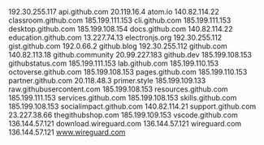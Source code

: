 192.30.255.117 api.github.com
20.119.16.4 atom.io
140.82.114.22 classroom.github.com
185.199.111.153 cli.github.com
185.199.111.153 desktop.github.com
185.199.108.154 docs.github.com
140.82.114.22 education.github.com
13.227.74.13 electronjs.org
192.30.255.112 gist.github.com
192.0.66.2 github.blog
192.30.255.112 github.com
140.82.113.18 github.community
20.99.227.183 github.dev
185.199.108.153 githubstatus.com
185.199.111.153 lab.github.com
185.199.110.153 octoverse.github.com
185.199.108.153 pages.github.com
185.199.110.153 partner.github.com
20.118.48.3 primer.style
185.199.109.133 raw.githubusercontent.com
185.199.108.153 resources.github.com
185.199.111.153 services.github.com
185.199.108.153 skills.github.com
185.199.108.153 socialimpact.github.com
140.82.114.21 support.github.com
23.227.38.66 thegithubshop.com
185.199.109.153 vscode.github.com
136.144.57.121 download.wireguard.com
136.144.57.121 wireguard.com
136.144.57.121 www.wireguard.com
